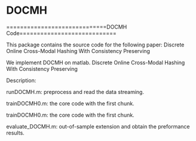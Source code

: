 # DOCMH
=============================DOCMH Code============================

This package contains the source code for the following paper: Discrete Online Cross-Modal Hashing With Consistency Preserving

We implement DOCMH on matlab.
Discrete Online Cross-Modal Hashing With Consistency Preserving

Description: 

runDOCMH.m: preprocess and read the data streaming.

trainDOCMH0.m: the core code with the first chunk.

trainDOCMH0.m: the core code with the first chunk.

evaluate_DOCMH.m: out-of-sample extension and obtain the preformance results.

